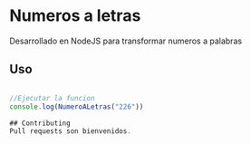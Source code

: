 # Numeros a letras

Desarrollado en NodeJS para transformar numeros a palabras

## Uso

```javascript

//Ejecutar la funcion
console.log(NumeroALetras("226"))

## Contributing
Pull requests son bienvenidos.
